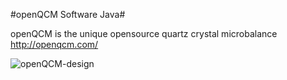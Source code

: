 #openQCM Software Java#

openQCM is the unique opensource quartz crystal microbalance
http://openqcm.com/

![openQCM-design](https://dl.dropboxusercontent.com/u/51833595/openQCM-hw.jpg)
